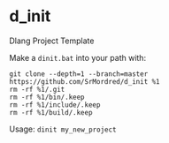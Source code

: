 # d_init
Dlang Project Template

Make a `dinit.bat` into your path with:

```
git clone --depth=1 --branch=master https://github.com/SrMordred/d_init %1
rm -rf %1/.git
rm -rf %1/bin/.keep
rm -rf %1/include/.keep
rm -rf %1/build/.keep
```

Usage:
`dinit my_new_project`
